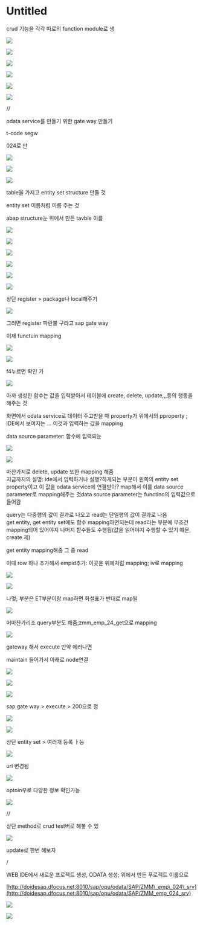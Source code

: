 # Untitled

crud 기능을 각각 따로의 function module로 생

![](.gitbook/assets/image%20%28671%29.png)



![](.gitbook/assets/image%20%28754%29.png)

![](.gitbook/assets/image%20%28689%29.png)

![](.gitbook/assets/image%20%28726%29.png)

![](.gitbook/assets/image%20%28703%29.png)







![](.gitbook/assets/image%20%28695%29.png)





//

odata service를 만들기 위한 gate way 만들기

t-code segw

024로 만

![](.gitbook/assets/image%20%28705%29.png)

![](.gitbook/assets/image%20%28694%29.png)

![](.gitbook/assets/image%20%28672%29.png)

table울 가지고 entity set structure 만둘 것

entity set 이름처럼 이름 주는 것

abap structure눈 위에서 만든 tavble 이름

![](.gitbook/assets/image%20%28719%29.png)

![](.gitbook/assets/image%20%28715%29.png)

![](.gitbook/assets/image%20%28730%29.png)

![](.gitbook/assets/image%20%28685%29.png)

![](.gitbook/assets/image%20%28758%29.png)

![](.gitbook/assets/image%20%28677%29.png)

상단 register &gt; package나 local해주기 

![](.gitbook/assets/image%20%28741%29.png)

그러면 register 파란불 구라고 sap gate way

이제 functuin mapping

![](.gitbook/assets/image%20%28760%29.png)

![](.gitbook/assets/image%20%28723%29.png)

f4누르면 확인 가

![](.gitbook/assets/image%20%28670%29.png)

아까 생성한 함수는 값을 입력받아서 테이블에 create, delete, update,,,등의 행동을 해주는 것

화면에서 odata service로 데이터 주고받을 때 property가 위에서의 pproperty ; IDE에서 보여지는 ...  이것과 입력하는 값을 mapping 

data source parameter: 함수에 입력되눈 



![](.gitbook/assets/image%20%28736%29.png)

![](.gitbook/assets/image%20%28679%29.png)

마찬가지로 delete, update 또한 mapping 해줌  
지금까지의 설명: ide에서 입력하거나 실행?하게되는 부분이 왼쪽의 entity set property이고 이 값을 odata service에 연결받아? map해서 이를 data source parameter로 mapping해주는 것data source parameter는 functino의 입력값으로 들어감



query는 다중행의 값이 결과로 나오고 read는 단일행의 값이 결과로 나옴  
get entity, get entity set에도 함수 mapping하면되는데 read라는 부분에 무조건 mapping되어 있어야지 나머지 함수들도 수행됨\(값을 읽어야지 수행할 수 있기 떄문, create 제\)  
  
 get entity mapping해줌 그 중 read

이때 row 하나 추가해서 empid추가: 이곳운 위에처럼 mapping; iv로 mapping  


![](.gitbook/assets/image%20%28699%29.png)

![](.gitbook/assets/image%20%28692%29.png)

나멎; 부분은 ET부분이랑 map하면 화설표가 반대로 map될 

![](.gitbook/assets/image%20%28680%29.png)

머마찬가리조 query부분도 해줌;zmm\_emp\_24\_get으로 mapping

![](.gitbook/assets/image%20%28704%29.png)



gateway 해서 execute 만약 에러나면

maintain 들어가서 아래로 node연결 

![](.gitbook/assets/image%20%28683%29.png)

![](.gitbook/assets/image%20%28668%29.png)

![](.gitbook/assets/image%20%28727%29.png)



sap gate way &gt; execute &gt; 200으로 정

![](.gitbook/assets/image%20%28667%29.png)

![](.gitbook/assets/image%20%28690%29.png)

상단 entity set &gt; 여러개 등록 ㅏ능 

![](.gitbook/assets/image%20%28724%29.png)

url 변경됨

![](.gitbook/assets/image%20%28749%29.png)

optoin우로 다양한 정보 확인가능



![](.gitbook/assets/image%20%28728%29.png)

//

상단 method로 crud test버로 해봏 수 있

![](.gitbook/assets/image%20%28698%29.png)

update로 한번 해보자

/



WEB IDE에서 새로운 프로젝트 생성, ODATA 생성; 위에서 만든 푸로젝트 이룸으로

[http://doidesap.dfocus.net:8010/sap/opu/odata/SAP/ZMM\_emp\_024\_srv](http://doidesap.dfocus.net:8010/sap/opu/odata/SAP/ZMM_emp_024_srv)



![](.gitbook/assets/image%20%28693%29.png)

![](.gitbook/assets/image%20%28702%29.png)

